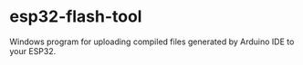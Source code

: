 # esp32-flash-tool
Windows program for uploading compiled files generated by Arduino IDE to your ESP32.